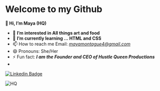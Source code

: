 # Welcome to my Github
**👋 Hi, I’m Maya (HQ)**
- 👀 **I’m interested in All things art and food**
- 🌱 **I’m currently learning ... HTML and CSS**
- 📫 How to reach me Email: *mayamontague4@gmail.com*
- 😄 Pronouns: She/Her
- ⚡ Fun fact: ***I am the Founder and CEO of Hustle Queen Productions***
- 
 [![Linkedin Badge](https://img.shields.io/badge/maya-montague-a8288b274?style=flat&logo=Linkedin&logoColor=white)](https://www.linkedin.com/in/maya-montague-a8288b274/) 

<img src="C:\Users\Student-25\Desktop\hustle queen.jpg" alt="HQ"/>


 

<!---
hturayam11/hturayam11 is a ✨ special ✨ repository because its `README.md` (this file) appears on your GitHub profile.
You can click the Preview link to take a look at your changes.
--->
